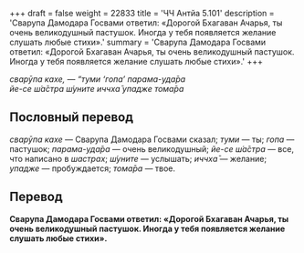 +++
draft = false
weight = 22833
title = 'ЧЧ Антйа 5.101'
description = 'Сварупа Дамодара Госвами ответил: «Дорогой Бхагаван Ачарья, ты очень великодушный пастушок. Иногда у тебя появляется желание слушать любые стихи».'
summary = 'Сварупа Дамодара Госвами ответил: «Дорогой Бхагаван Ачарья, ты очень великодушный пастушок. Иногда у тебя появляется желание слушать любые стихи».'
+++

_сварӯпа кахе, — “туми ‘гопа’ парама-уда̄ра  
йе-се ш́а̄стра ш́уните иччха̄ упадже тома̄ра_

## Пословный перевод

_сварӯпа_ _кахе_ — Сварупа Дамодара Госвами сказал; _туми_ — ты; _гопа_ — пастушок; _парама_\-_уда̄ра_ — очень великодушный; _йе_\-_се_ _ш́а̄стра_ — все, что написано в _шастрах_; _ш́уните_ — услышать; _иччха̄_ — желание; _упадже_ — пробуждается; _тома̄ра_ — твое.

## Перевод

**Сварупа Дамодара Госвами ответил: «Дорогой Бхагаван Ачарья, ты очень великодушный пастушок. Иногда у тебя появляется желание слушать любые стихи».**
